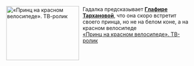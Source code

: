 <!--2025-02-26 10:51:38-->
<div class="yb">
  <div class="rss smaller1 kino_kino"><a href="https://www.kino-teatr.ru/video/46723/" title="«Принц на красном велосипеде». ТВ-ролик"><img src="https://www.kino-teatr.ru/video/3/2/46723/poster.jpg" width="196" height="147" align="left" hspace="5" style="margin: 0px 10px 0px 5px" alt="«Принц на красном велосипеде». ТВ-ролик"/></a>Гадалка предсказывает <a href=https://www.kino-teatr.ru/kino/acter/w/ros/4243/bio/ target=_blank><strong>Глафире Тархановой</strong></a>, что она скоро встретит своего принца, но не на белом коне, а на красном велосипеде <br><a class="light" href="https://www.kino-teatr.ru/video/46723/">«Принц на красном велосипеде». ТВ-ролик</a></div>
</div>
